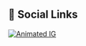 ## 🚀 Social Links

[![Animated IG](https://img.shields.io/badge/-@JohnDoe-FF69B4?style=for-the-badge&logo=instagram&logoColor=white&labelColor=FF69B4&color=black&link=https://instagram.com/Effan.Floki)](https://instagram.com/Erfan.Floki) 
